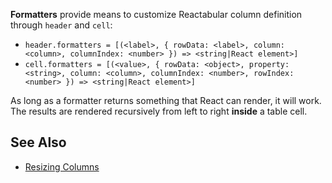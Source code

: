 **Formatters** provide means to customize Reactabular column definition through `header` and `cell`:

* `header.formatters = [(<label>, { rowData: <label>, column: <column>, columnIndex: <number> }) => <string|React element>]`
* `cell.formatters = [(<value>, { rowData: <object>, property: <string>, column: <column>, columnIndex: <number>, rowIndex: <number> }) => <string|React element>]`

As long as a formatter returns something that React can render, it will work. The results are rendered recursively from left to right **inside** a table cell.

## See Also

* [Resizing Columns](/features/resizing-columns)
